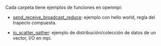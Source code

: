 Cada carpeta tiene ejemplos de funciones en openmpi:

* [send_receive_broadcast_reduce](send_receive_broadcast_reduce): ejemplo con hello world, regla del trapecio compuesta.

* [io_scatter_gather](io_scatter_gather): ejemplo de distribución/colección de datos de un vector, I/O en mpi.
